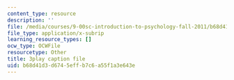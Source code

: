```yaml
---
content_type: resource
description: ''
file: /media/courses/9-00sc-introduction-to-psychology-fall-2011/b68d41d3d6745effb7c6a55f1a3e643e_-cK1og4ElKE.vtt
file_type: application/x-subrip
learning_resource_types: []
ocw_type: OCWFile
resourcetype: Other
title: 3play caption file
uid: b68d41d3-d674-5eff-b7c6-a55f1a3e643e
---
```

